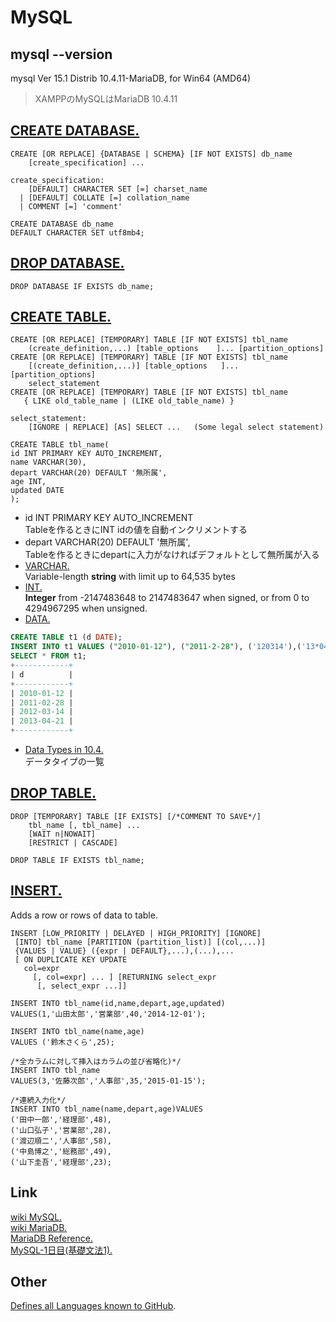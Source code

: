 # MySQL
## mysql --version
mysql  Ver 15.1 Distrib 10.4.11-MariaDB, for Win64 (AMD64)
> XAMPPのMySQLはMariaDB 10.4.11
## [CREATE DATABASE.](https://mariadb.com/docs/reference/es/sql-statements/CREATE_DATABASE/)
~~~mysql
CREATE [OR REPLACE] {DATABASE | SCHEMA} [IF NOT EXISTS] db_name
    [create_specification] ...

create_specification:
    [DEFAULT] CHARACTER SET [=] charset_name
  | [DEFAULT] COLLATE [=] collation_name
  | COMMENT [=] 'comment'
~~~
~~~mysql
CREATE DATABASE db_name
DEFAULT CHARACTER SET utf8mb4;
~~~
## [DROP DATABASE.](https://mariadb.com/docs/reference/es/sql-statements/DROP_DATABASE/)
~~~mysql
DROP DATABASE IF EXISTS db_name;
~~~
## [CREATE TABLE.](https://mariadb.com/docs/reference/es/sql-statements/CREATE_TABLE/)
~~~musql
CREATE [OR REPLACE] [TEMPORARY] TABLE [IF NOT EXISTS] tbl_name
    (create_definition,...) [table_options    ]... [partition_options]
CREATE [OR REPLACE] [TEMPORARY] TABLE [IF NOT EXISTS] tbl_name
    [(create_definition,...)] [table_options   ]... [partition_options]
    select_statement
CREATE [OR REPLACE] [TEMPORARY] TABLE [IF NOT EXISTS] tbl_name
   { LIKE old_table_name | (LIKE old_table_name) }

select_statement:
    [IGNORE | REPLACE] [AS] SELECT ...   (Some legal select statement)
~~~
~~~mysql
CREATE TABLE tbl_name(
id INT PRIMARY KEY AUTO_INCREMENT,
name VARCHAR(30),
depart VARCHAR(20) DEFAULT '無所属',
age INT,
updated DATE
);
~~~
- id INT PRIMARY KEY AUTO_INCREMENT  
Tableを作るときにINT idの値を自動インクリメントする
- depart VARCHAR(20) DEFAULT '無所属',  
Tableを作るときにdepartに入力がなければデフォルトとして無所属が入る
- [VARCHAR.](https://mariadb.com/docs/reference/es/data-types/VARCHAR/)  
Variable-length **string** with limit up to 64,535 bytes
- [INT.](https://mariadb.com/docs/reference/es/data-types/INT/)  
**Integer** from -2147483648 to 2147483647 when signed, or from 0 to 4294967295 when unsigned.
- [DATA.](https://mariadb.com/docs/reference/es/data-types/DATE/#es-data-types-date)
~~~sql
CREATE TABLE t1 (d DATE);
INSERT INTO t1 VALUES ("2010-01-12"), ("2011-2-28"), ('120314'),('13*04*21');
SELECT * FROM t1;
+------------+
| d          |
+------------+
| 2010-01-12 |
| 2011-02-28 |
| 2012-03-14 |
| 2013-04-21 |
+------------+
~~~
- [Data Types in 10.4.](https://mariadb.com/docs/reference/es10.4/data-types/#data-types-in-10-4)  
データタイプの一覧

## [DROP TABLE.](https://mariadb.com/docs/reference/es/sql-statements/DROP_TABLE/)
~~~mysql
DROP [TEMPORARY] TABLE [IF EXISTS] [/*COMMENT TO SAVE*/]
    tbl_name [, tbl_name] ...
    [WAIT n|NOWAIT]
    [RESTRICT | CASCADE]
~~~
~~~mysql
DROP TABLE IF EXISTS tbl_name;
~~~
## [INSERT.](https://mariadb.com/docs/reference/es/sql-statements/INSERT/)  
Adds a row or rows of data to table.
~~~mysql
INSERT [LOW_PRIORITY | DELAYED | HIGH_PRIORITY] [IGNORE]
 [INTO] tbl_name [PARTITION (partition_list)] [(col,...)]
 {VALUES | VALUE} ({expr | DEFAULT},...),(...),...
 [ ON DUPLICATE KEY UPDATE
   col=expr
     [, col=expr] ... ] [RETURNING select_expr 
      [, select_expr ...]]
~~~
~~~mysql
INSERT INTO tbl_name(id,name,depart,age,updated)
VALUES(1,'山田太郎','営業部',40,'2014-12-01');

INSERT INTO tbl_name(name,age)
VALUES ('鈴木さくら',25);

/*全カラムに対して挿入はカラムの並び省略化)*/
INSERT INTO tbl_name
VALUES(3,'佐藤次郎','人事部',35,'2015-01-15');

/*連続入力化*/
INSERT INTO tbl_name(name,depart,age)VALUES
('田中一郎','経理部',48),
('山口弘子','営業部',28),
('渡辺順二','人事部',58),
('中島博之','総務部',49),
('山下圭吾','経理部',23);
~~~
## Link
[wiki MySQL.](https://ja.wikipedia.org/wiki/MySQL)  
[wiki MariaDB.](https://ja.wikipedia.org/wiki/MariaDB)  
[MariaDB Reference.](https://mariadb.com/docs/reference/)  
[MySQL-1日目(基礎文法1).](https://joytas.net/programming/mysql/mysql01)  
[]()  
## Other
[Defines all Languages known to GitHub](https://github.com/github/linguist/blob/master/lib/linguist/languages.yml).
